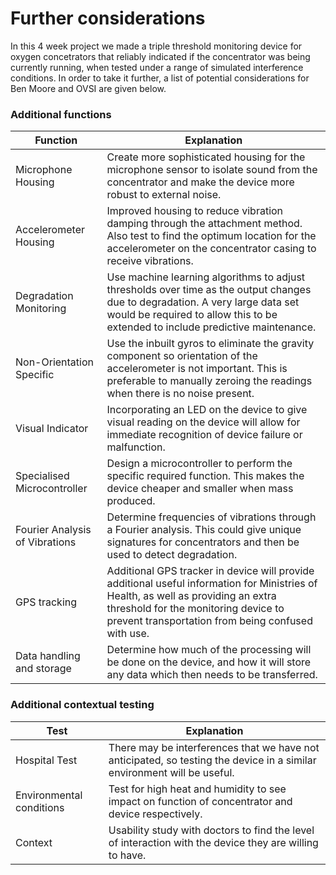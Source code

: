 # Further considerations

In this 4 week project we made a triple threshold monitoring device for oxygen concetrators that reliably indicated if the concentrator was being currently running, when tested under a range of simulated interference conditions. In order to take it further, a list of potential considerations for Ben Moore and OVSI are given below.

### Additional functions

| Function                     | Explanation                                                                                                                                                                 |
|------------------------------|-----------------------------------------------------------------------------------------------------------------------------------------------------------------------------|
| Microphone Housing           | Create more sophisticated housing for the microphone sensor to isolate sound from the concentrator and make the device more robust to external noise.                        |
| Accelerometer Housing        | Improved housing to reduce vibration damping through the attachment method. Also test to find the optimum location for the accelerometer on the concentrator casing to receive vibrations. |
| Degradation Monitoring       | Use machine learning algorithms to adjust thresholds over time as the output changes due to degradation. A very large data set would be required to allow this to be extended to include predictive maintenance. |
| Non-Orientation Specific     | Use the inbuilt gyros to eliminate the gravity component so orientation of the accelerometer is not important. This is preferable to manually zeroing the readings when there is no noise present.               |
| Visual Indicator             | Incorporating an LED on the device to give visual reading on the device will allow for immediate recognition of device failure or malfunction.                               |
| Specialised Microcontroller  | Design a microcontroller to perform the specific required function. This makes the device cheaper and smaller when mass produced.                                          |
| Fourier Analysis of Vibrations | Determine frequencies of vibrations through a Fourier analysis. This could give unique signatures for concentrators and then be used to detect degradation.                   |
| GPS tracking                 | Additional GPS tracker in device will provide additional useful information for Ministries of Health, as well as providing an extra threshold for the monitoring device to prevent transportation from being confused with use. |
| Data handling and storage                 | Determine how much of the processing will be done on the device, and how it will store any data which then needs to be transferred. |

### Additional contextual testing

| Test                    | Explanation                                                                                                                           |
|-------------------------|---------------------------------------------------------------------------------------------------------------------------------------|
| Hospital Test           | There may be interferences that we have not anticipated, so testing the device in a similar environment will be useful.                             |
| Environmental conditions| Test for high heat and humidity to see impact on function of concentrator and device respectively.                                     |
| Context                 | Usability study with doctors to find the level of interaction with the device they are willing to have.                                |
